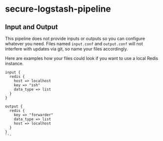 # secure-logstash-pipeline

## Input and Output ##

This pipeline does not provide inputs or outputs so you can configure whatever you need. Files named `input.conf` and `output.conf` will not interfere with updates via git, so name your files accordingly.

Here are examples how your files could look if you want to use a local Redis instance.

```
input {
  redis {
    host => localhost
    key => "ssh"
    data_type => list
  }
}

output {
  redis {
    key => "forwarder"
    data_type => list
    host => localhost
  }
}
``'
